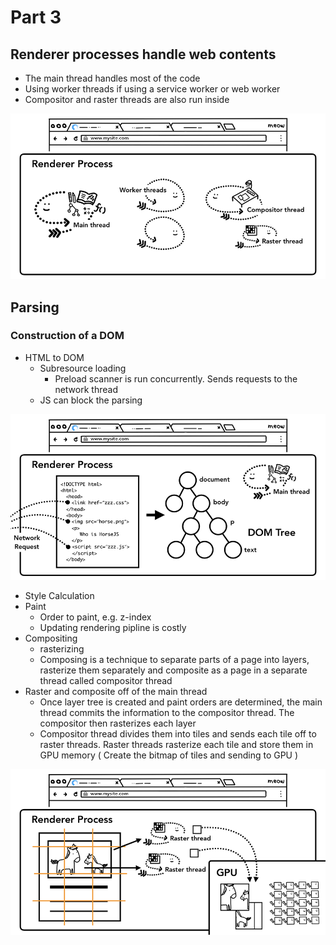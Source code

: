 # Part 3

## Renderer processes handle web contents
  - The main thread handles most of the code
  - Using worker threads if using a service worker or web worker
  - Compositor and raster threads are also run inside

  ![Renderer](./renderer.png)


## Parsing

### Construction of a DOM
  - HTML to DOM
    - Subresource loading
      - Preload scanner is run concurrently. Sends requests to the network thread
    - JS can block the parsing

  ![DOM](./dom.png)

  - Style Calculation
  - Paint
    - Order to paint, e.g. z-index
    - Updating rendering pipline is costly
  - Compositing
    - rasterizing
    - Composing is a technique to separate parts of a page into layers, rasterize them separately and composite as a page in a separate thread called compositor thread
  - Raster and composite off of the main thread
    - Once layer tree is created and paint orders are determined, the main thread commits the information to the compositor thread. The compositor then rasterizes each layer
    - Compositor thread divides them into tiles and sends each tile off to raster threads. Raster threads rasterize each tile and store them in GPU memory ( Create the bitmap of tiles and sending to GPU )

  ![Raster](./raster.png)
